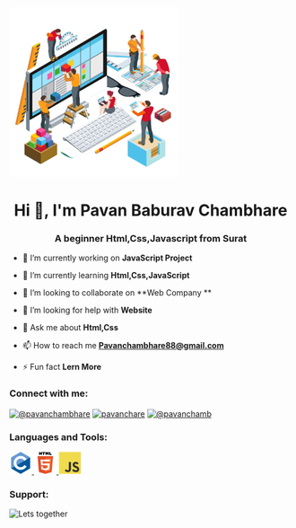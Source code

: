 <a  align="center" href="#"><img width="60%" hight="auto" src="p.png" hight="175px"></a>
<h1 align="center">Hi 👋, I'm Pavan Baburav Chambhare</h1>
<h3 align="center">A beginner Html,Css,Javascript from Surat</h3>

- 🔭 I’m currently working on **JavaScript Project**

- 🌱 I’m currently learning **Html,Css,JavaScript**

- 👯 I’m looking to collaborate on **Web Company **

- 🤝 I’m looking for help with **Website**

- 💬 Ask me about **Html,Css**

- 📫 How to reach me **Pavanchambhare88@gmail.com**

- ⚡ Fun fact **Lern More**

<h3 align="left">Connect with me:</h3>
<p align="left">
<a href="https://codepen.io/@pavanchambhare" target="blank"><img align="center" src="https://raw.githubusercontent.com/rahuldkjain/github-profile-readme-generator/master/src/images/icons/Social/codepen.svg" alt="@pavanchambhare" height="30" width="40" /></a>
<a href="https://codesandbox.com/pavanchare" target="blank"><img align="center" src="https://raw.githubusercontent.com/rahuldkjain/github-profile-readme-generator/master/src/images/icons/Social/codesandbox.svg" alt="pavanchare" height="30" width="40" /></a>
<a href="https://hashnode.com/@pavanchamb" target="blank"><img align="center" src="https://raw.githubusercontent.com/rahuldkjain/github-profile-readme-generator/master/src/images/icons/Social/hashnode.svg" alt="@pavanchamb" height="30" width="40" /></a>
</p>

<h3 align="left">Languages and Tools:</h3>
<p align="left"> <a href="https://www.cprogramming.com/" target="_blank" rel="noreferrer"> <img src="https://raw.githubusercontent.com/devicons/devicon/master/icons/c/c-original.svg" alt="c" width="40" height="40"/> </a> <a href="https://www.w3.org/html/" target="_blank" rel="noreferrer"> <img src="https://raw.githubusercontent.com/devicons/devicon/master/icons/html5/html5-original-wordmark.svg" alt="html5" width="40" height="40"/> </a> <a href="https://developer.mozilla.org/en-US/docs/Web/JavaScript" target="_blank" rel="noreferrer"> <img src="https://raw.githubusercontent.com/devicons/devicon/master/icons/javascript/javascript-original.svg" alt="javascript" width="40" height="40"/> </a> </p>


<h3 align="left">Support:</h3>
<p><a href="https://www.buymeacoffee.com/Lets together"> <img align="left" src="https://cdn.buymeacoffee.com/buttons/v2/default-yellow.png" height="50" width="210" alt="Lets together" /></a></p><br><br>

